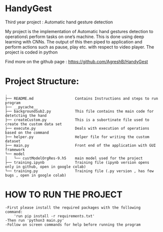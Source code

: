 # HandyGest
Third year project : Automatic hand gesture detection

My project is the implementation of Automatic hand gestures detection to operations\ perform tasks on one’s machine. This is done using deep learning with CNNs. The output of this then piped to application and perform actions such as pause, play etc. with respect to video player. The project is coded in python

Find more on the github page : https://github.com/AgreshB/HandyGest

# Project Structure:
    .
    ├── README.md                   Contains Instructions and steps to run program
    ├── __pycache__
    ├── backgroundSub2.py           This file contains the main code for detetcting the hand
    ├── createCustom.py             This is a subortinate file used to create the custom data set
    ├── execute.py                  Deals with execution of operations based on the command
    ├── helper.py                   Helper file for writing the custom dataset
    ├── main.py                     Front end of the application with GUI framework
    └── model
    │   └── custModelOrgRes-9.h5    main model used for the project
    ├── training.ipynb              Training file (ipynb version opens only in github, open in google colab)
    └── training.py                 Training file (.py version , has few bugs , open in google colab)


# HOW TO RUN THE PROJECT
    -First please install the required packages with the following command:
        'run pip install -r requirements.txt'
    -Then run 'python3 main.py'
    -Follow on screen commands for help before running the program 